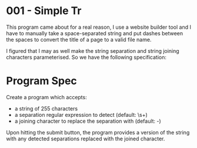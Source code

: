 001 - Simple Tr
===============

This program came about for a real reason, I use a website builder tool and
I have to manually take a space-separated string and put dashes
between the spaces to convert the title of a page to a valid file
name.

I figured that I may as well make the string separation and string
joining characters parameterised. So we have the following
specification:

# Program Spec

Create a program which accepts:
* a string of 255 characters
* a separation regular expression to detect (default: \s+)
* a joining character to replace the separation with (default: -)

Upon hitting the submit button, the program provides a version of the
string with any detected separations replaced with the joined
character.
